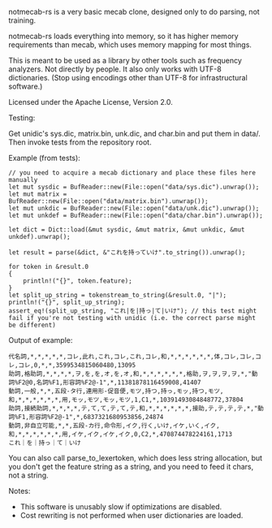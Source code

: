 notmecab-rs is a very basic mecab clone, designed only to do parsing, not training.

notmecab-rs loads everything into memory, so it has higher memory requirements than mecab, which uses memory mapping for most things.

This is meant to be used as a library by other tools such as frequency analyzers. Not directly by people.
It also only works with UTF-8 dictionaries. (Stop using encodings other than UTF-8 for infrastructural software.)

Licensed under the Apache License, Version 2.0.

Testing:

Get unidic's sys.dic, matrix.bin, unk.dic, and char.bin and put them in data/. Then invoke tests from the repository root.

Example (from tests):

    // you need to acquire a mecab dictionary and place these files here manually
    let mut sysdic = BufReader::new(File::open("data/sys.dic").unwrap());
    let mut matrix = BufReader::new(File::open("data/matrix.bin").unwrap());
    let mut unkdic = BufReader::new(File::open("data/unk.dic").unwrap());
    let mut unkdef = BufReader::new(File::open("data/char.bin").unwrap());

    let dict = Dict::load(&mut sysdic, &mut matrix, &mut unkdic, &mut unkdef).unwrap();

    let result = parse(&dict, &"これを持っていけ".to_string()).unwrap();

    for token in &result.0
    {
        println!("{}", token.feature);
    }
    let split_up_string = tokenstream_to_string(&result.0, "|");
    println!("{}", split_up_string);
    assert_eq!(split_up_string, "これ|を|持っ|て|いけ"); // this test might fail if you're not testing with unidic (i.e. the correct parse might be different)

Output of example:

    代名詞,*,*,*,*,*,コレ,此れ,これ,コレ,これ,コレ,和,*,*,*,*,*,*,体,コレ,コレ,コレ,コレ,0,*,*,3599534815060480,13095
    助詞,格助詞,*,*,*,*,ヲ,を,を,オ,を,オ,和,*,*,*,*,*,*,格助,ヲ,ヲ,ヲ,ヲ,*,"動詞%F2@0,名詞%F1,形容詞%F2@-1",*,11381878116459008,41407
    動詞,一般,*,*,五段-タ行,連用形-促音便,モツ,持つ,持っ,モッ,持つ,モツ,和,*,*,*,*,*,*,用,モッ,モツ,モッ,モツ,1,C1,*,10391493084848772,37804
    助詞,接続助詞,*,*,*,*,テ,て,て,テ,て,テ,和,*,*,*,*,*,*,接助,テ,テ,テ,テ,*,"動詞%F1,形容詞%F2@-1",*,6837321680953856,24874
    動詞,非自立可能,*,*,五段-カ行,命令形,イク,行く,いけ,イケ,いく,イク,和,*,*,*,*,*,*,用,イケ,イク,イケ,イク,0,C2,*,470874478224161,1713
    これ｜を｜持っ｜て｜いけ

You can also call parse_to_lexertoken, which does less string allocation, but you don't get the feature string as a string, and you need to feed it chars, not a string.

Notes:

- This software is unusably slow if optimizations are disabled.
- Cost rewriting is not performed when user dictionaries are loaded.
